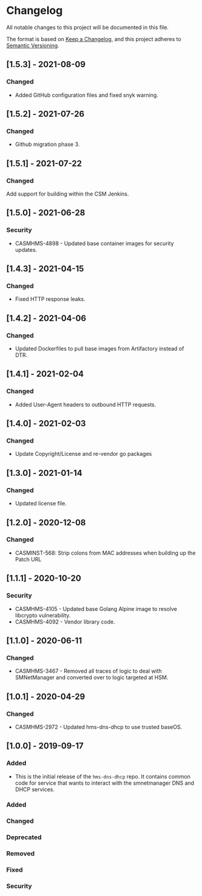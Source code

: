 # Changelog

All notable changes to this project will be documented in this file.

The format is based on [Keep a Changelog](https://keepachangelog.com/en/1.0.0/),
and this project adheres to [Semantic Versioning](https://semver.org/spec/v2.0.0.html).

## [1.5.3] - 2021-08-09

### Changed

- Added GitHub configuration files and fixed snyk warning.

## [1.5.2] - 2021-07-26

### Changed

- Github migration phase 3.

## [1.5.1] - 2021-07-22

### Changed

Add support for building within the CSM Jenkins.

## [1.5.0] - 2021-06-28

### Security

- CASMHMS-4898 - Updated base container images for security updates.

## [1.4.3] - 2021-04-15

### Changed

- Fixed HTTP response leaks.

## [1.4.2] - 2021-04-06

### Changed

- Updated Dockerfiles to pull base images from Artifactory instead of DTR.

## [1.4.1] - 2021-02-04

### Changed

- Added User-Agent headers to outbound HTTP requests.

## [1.4.0] - 2021-02-03

### Changed

- Update Copyright/License and re-vendor go packages

## [1.3.0] - 2021-01-14

### Changed

- Updated license file.

## [1.2.0] - 2020-12-08

### Changed

- CASMINST-568: Strip colons from MAC addresses when building up the Patch URL

## [1.1.1] - 2020-10-20

### Security

- CASMHMS-4105 - Updated base Golang Alpine image to resolve libcrypto vulnerability.
- CASMHMS-4092 - Vendor library code.

## [1.1.0] - 2020-06-11

### Changed

- CASMHMS-3467 - Removed all traces of logic to deal with SMNetManager and converted over to logic targeted at HSM.

## [1.0.1] - 2020-04-29

### Changed

- CASMHMS-2972 - Updated hms-dns-dhcp to use trusted baseOS.

## [1.0.0] - 2019-09-17

### Added

- This is the initial release of the `hms-dns-dhcp` repo. It contains common code for service that wants to interact with the smnetmanager DNS and DHCP services.

### Added

### Changed

### Deprecated

### Removed

### Fixed

### Security

